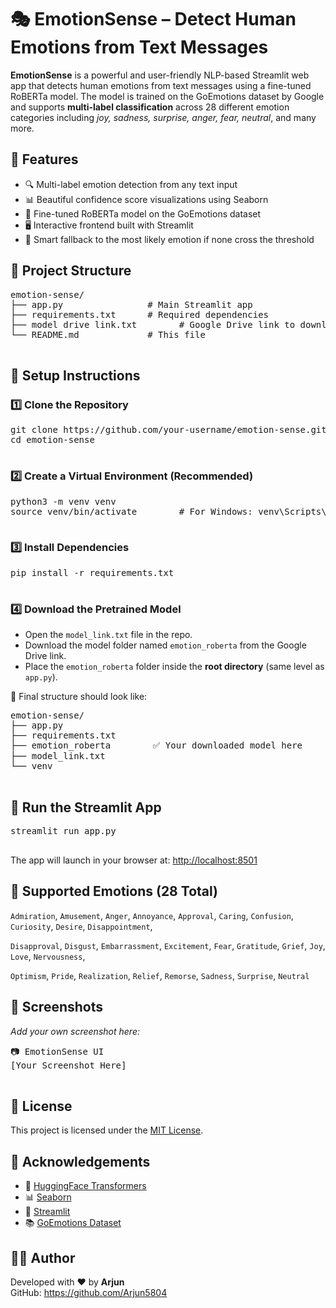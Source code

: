 <!DOCTYPE html>
<html lang="en">
<head>
  <meta charset="UTF-8" />
  <meta name="viewport" content="width=device-width, initial-scale=1.0"/>
</head>
<body>

  <h1>🎭 EmotionSense – Detect Human Emotions from Text Messages</h1>

  <p><strong>EmotionSense</strong> is a powerful and user-friendly NLP-based Streamlit web app that detects human emotions from text messages using a fine-tuned RoBERTa model. The model is trained on the GoEmotions dataset by Google and supports <strong>multi-label classification</strong> across 28 different emotion categories including <em>joy, sadness, surprise, anger, fear, neutral</em>, and many more.</p>

  <h2>🌟 Features</h2>
  <ul>
    <li>🔍 Multi-label emotion detection from any text input</li>
    <li>📊 Beautiful confidence score visualizations using Seaborn</li>
    <li>🤖 Fine-tuned RoBERTa model on the GoEmotions dataset</li>
    <li>🖥️ Interactive frontend built with Streamlit</li>
    <li>🧠 Smart fallback to the most likely emotion if none cross the threshold</li>
  </ul>

  <h2>📁 Project Structure</h2>
  <pre>
emotion-sense/
├── app.py                # Main Streamlit app
├── requirements.txt      # Required dependencies
├── model drive link.txt        # Google Drive link to download the model
└── README.md             # This file
  </pre>

  <h2>🔧 Setup Instructions</h2>

  <h3>1️⃣ Clone the Repository</h3>
  <pre>
git clone https://github.com/your-username/emotion-sense.git
cd emotion-sense
  </pre>

  <h3>2️⃣ Create a Virtual Environment (Recommended)</h3>
  <pre>
python3 -m venv venv
source venv/bin/activate        # For Windows: venv\Scripts\activate
  </pre>

  <h3>3️⃣ Install Dependencies</h3>
  <pre>
pip install -r requirements.txt
  </pre>

  <h3>4️⃣ Download the Pretrained Model</h3>
  <div class="highlight">
    <ul>
      <li>Open the <code>model_link.txt</code> file in the repo.</li>
      <li>Download the model folder named <code>emotion_roberta</code> from the Google Drive link.</li>
      <li>Place the <code>emotion_roberta</code> folder inside the <strong>root directory</strong> (same level as <code>app.py</code>).</li>
    </ul>
  </div>

  <p>📁 Final structure should look like:</p>
  <pre>
emotion-sense/
├── app.py
├── requirements.txt
├── emotion_roberta        ✅ Your downloaded model here
├── model_link.txt
└── venv
  </pre>

  <h2>🚀 Run the Streamlit App</h2>
  <pre>
streamlit run app.py
  </pre>
  <p>The app will launch in your browser at: <a href="http://localhost:8501" target="_blank">http://localhost:8501</a></p>

  <h2>🧠 Supported Emotions (28 Total)</h2>
  <p><code>Admiration</code>, <code>Amusement</code>, <code>Anger</code>, <code>Annoyance</code>, <code>Approval</code>, <code>Caring</code>, <code>Confusion</code>, <code>Curiosity</code>, <code>Desire</code>, <code>Disappointment</code>,</p>
  <p><code>Disapproval</code>, <code>Disgust</code>, <code>Embarrassment</code>, <code>Excitement</code>, <code>Fear</code>, <code>Gratitude</code>, <code>Grief</code>, <code>Joy</code>, <code>Love</code>, <code>Nervousness</code>,</p>
  <p><code>Optimism</code>, <code>Pride</code>, <code>Realization</code>, <code>Relief</code>, <code>Remorse</code>, <code>Sadness</code>, <code>Surprise</code>, <code>Neutral</code></p>

  <h2>📸 Screenshots</h2>
  <p><em>Add your own screenshot here:</em></p>
  <pre>
📷 EmotionSense UI
[Your Screenshot Here]
  </pre>

  <h2>📝 License</h2>
  <p>This project is licensed under the <a href="https://choosealicense.com/licenses/mit/" target="_blank">MIT License</a>.</p>

  <h2>🙌 Acknowledgements</h2>
  <ul>
    <li>🤗 <a href="https://huggingface.co/transformers/" target="_blank">HuggingFace Transformers</a></li>
    <li>📊 <a href="https://seaborn.pydata.org/" target="_blank">Seaborn</a></li>
    <li>🎨 <a href="https://streamlit.io/" target="_blank">Streamlit</a></li>
    <li>📚 <a href="https://github.com/google-research/google-research/tree/master/goemotions" target="_blank">GoEmotions Dataset</a></li>
  </ul>

  <h2>👨‍💻 Author</h2>
  <p>Developed with ❤️ by <strong>Arjun</strong><br/>
     GitHub: <a href="https://github.com/Arjun5804" target="_blank">https://github.com/Arjun5804</a>
  </p>

</body>
</html>

